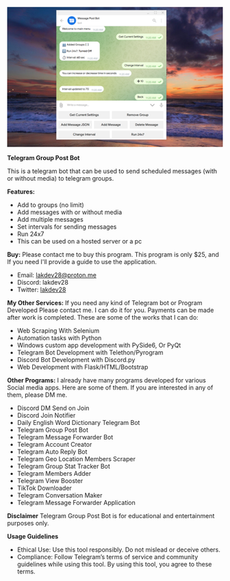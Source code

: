 <img src='/screenshot.png'>

**Telegram Group Post Bot**

This is a telegram bot that can be used to send scheduled messages (with or without media) to telegram groups.

**Features:**
- Add to groups (no limit)
- Add messages with or without media
- Add multiple messages
- Set intervals for sending messages
- Run 24x7
- This can be used on a hosted server or a pc

**Buy:**
Please contact me to buy this program. This program is only $25, and If you need I'll provide a guide to use the application.
- Email: [lakdev28@proton.me](mailto:lakdev28@proton.me)
- Discord: lakdev28
- Twitter: [lakdev28](https://twitter.com/lakdev28)

**My Other Services:**
If you need any kind of Telegram bot or Program Developed Please contact me. I can do it for you. Payments can be made after work is completed. These are some of the works that I can do:
- Web Scraping With Selenium
- Automation tasks with Python
- Windows custom app development with PySide6, Or PyQt
- Telegram Bot Development with Telethon/Pyrogram
- Discord Bot Development with Discord.py
- Web Development with Flask/HTML/Bootstrap

**Other Programs:**
I already have many programs developed for various Social media apps. Here are some of them. If you are interested in any of them, please DM me.
- Discord DM Send on Join
- Discord Join Notifier
- Daily English Word Dictionary Telegram Bot
- Telegram Group Post Bot
- Telegram Message Forwarder Bot
- Telegram Account Creator
- Telegram Auto Reply Bot
- Telegram Geo Location Members Scraper
- Telegram Group Stat Tracker Bot
- Telegram Members Adder
- Telegram View Booster
- TikTok Downloader
- Telegram Conversation Maker
- Telegram Message Forwarder Application

**Disclaimer**
Telegram Group Post Bot is for educational and entertainment purposes only.

**Usage Guidelines**
- Ethical Use: Use this tool responsibly. Do not mislead or deceive others.
- Compliance: Follow Telegram’s terms of service and community guidelines while using this tool.
By using this tool, you agree to these terms.
